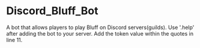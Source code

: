# Discord_Bluff_Bot
A bot that allows players to play Bluff on Discord servers(guilds).
Use '.help' after adding the bot to your server.
Add the token value within the quotes in line 11.
